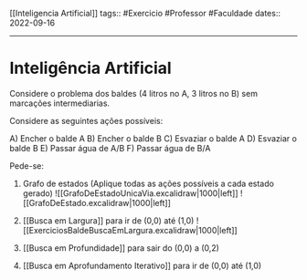 [[Inteligencia Artificial]]
tags:: #Exercicio #Professor #Faculdade 
dates:: 2022-09-16 

---
# Inteligência Artificial

Considere o problema dos baldes (4 litros no A, 3 litros no B) sem marcações intermediarias.

Considere as seguintes ações possíveis:

A) Encher o balde A
B) Encher o balde B
C) Esvaziar o balde A
D) Esvaziar o balde B
E) Passar água de A/B
F) Passar água de B/A

Pede-se:
1. Grafo de estados (Aplique todas as ações possíveis a cada estado gerado)
	![[GrafoDeEstadoUnicaVia.excalidraw|1000|left]]
	![[GrafoDeEstado.excalidraw|1000|left]]
1. [[Busca em Largura]] para ir de (0,0) até (1,0)
	![[ExerciciosBaldeBuscaEmLargura.excalidraw|1000|left]]
1. [[Busca em Profundidade]] para sair do (0,0) a (0,2)

1. [[Busca em Aprofundamento Iterativo]] para ir de (0,0) até (1,0)